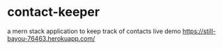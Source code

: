 # contact-keeper
a mern stack application to keep track of contacts 
live demo 
https://still-bayou-76463.herokuapp.com/
